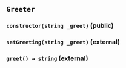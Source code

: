 ## `Greeter`






### `constructor(string _greet)` (public)





### `setGreeting(string _greet)` (external)





### `greet() → string` (external)






